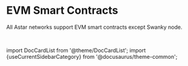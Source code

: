 # EVM Smart Contracts

All Astar networks support EVM smart contracts except Swanky node.


<br/>

import DocCardList from '@theme/DocCardList';
import {useCurrentSidebarCategory} from '@docusaurus/theme-common';

<DocCardList items={useCurrentSidebarCategory().items}/>
